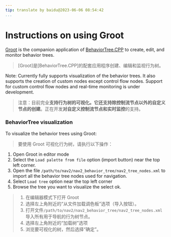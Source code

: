 ```yaml
---
tip: translate by baidu@2023-06-06 08:54:42
...
```


# Instructions on using Groot

[Groot](https://github.com/BehaviorTree/Groot) is the companion application of [BehaviorTree.CPP](https://github.com/BehaviorTree/BehaviorTree.CPP) to create, edit, and monitor behavior trees.

> [Groot]是[BehaviorTree.CPP]的配套应用程序创建、编辑和监视行为树。

Note: Currently fully supports visualization of the behavior trees. It also supports the creation of custom nodes except control flow nodes. Support for custom control flow nodes and real-time monitoring is under development.

> 注意：目前完全**支持行为树的可视化。它还支持除控制流节点以外的自定义节点的创建**。正在开发**对自定义控制流节点和实时监控**的支持。

### BehaviorTree visualization

To visualize the behavior trees using Groot:

> 要使用 Groot 可视化行为树，请执行以下操作：

1. Open Groot in editor mode
2. Select the `Load palette from file` option (import button) near the top left corner.
3. Open the file `/path/to/nav2/nav2_behavior_tree/nav2_tree_nodes.xml` to import all the behavior tree nodes used for navigation.
4. Select `Load tree` option near the top left corner
5. Browse the tree you want to visualize the select ok.

> 1. 在编辑器模式下打开 Groot
> 2. 选择左上角附近的“从文件加载调色板”选项（导入按钮）。
> 3. 打开文件`/path/to/nav2/nav2_behavior_tree/nav2_tree_nodes.xml`导入所有用于导航的行为树节点。
> 4. 选择左上角附近的“加载树”选项
> 5. 浏览要可视化的树，然后选择“确定”。
